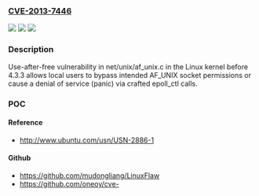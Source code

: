 ### [CVE-2013-7446](https://cve.mitre.org/cgi-bin/cvename.cgi?name=CVE-2013-7446)
![](https://img.shields.io/static/v1?label=Product&message=n%2Fa&color=blue)
![](https://img.shields.io/static/v1?label=Version&message=n%2Fa&color=blue)
![](https://img.shields.io/static/v1?label=Vulnerability&message=n%2Fa&color=brighgreen)

### Description

Use-after-free vulnerability in net/unix/af_unix.c in the Linux kernel before 4.3.3 allows local users to bypass intended AF_UNIX socket permissions or cause a denial of service (panic) via crafted epoll_ctl calls.

### POC

#### Reference
- http://www.ubuntu.com/usn/USN-2886-1

#### Github
- https://github.com/mudongliang/LinuxFlaw
- https://github.com/oneoy/cve-

